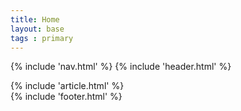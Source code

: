 ```yaml
---
title: Home
layout: base
tags : primary
---
```

{% include 'nav.html' %}
{% include 'header.html' %}
<main>
{% include 'article.html' %}
</main>
{% include 'footer.html' %}